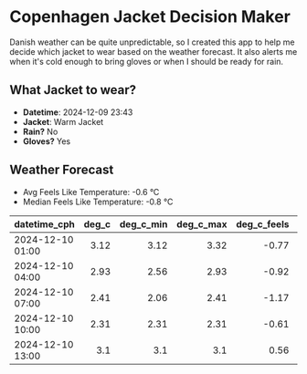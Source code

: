 
# Copenhagen Jacket Decision Maker

Danish weather can be quite unpredictable, so I created this app to help me decide which jacket to wear based on the weather forecast. 
It also alerts me when it's cold enough to bring gloves or when I should be ready for rain.

## What Jacket to wear?

- **Datetime**: 2024-12-09 23:43
- **Jacket**: Warm Jacket
- **Rain?** No
- **Gloves?** Yes

## Weather Forecast
- Avg Feels Like Temperature: -0.6 °C
- Median Feels Like Temperature: -0.8 °C

| datetime_cph     |   deg_c |   deg_c_min |   deg_c_max |   deg_c_feels | weather   | wind   | rain   |
|:-----------------|--------:|------------:|------------:|--------------:|:----------|:-------|:-------|
| 2024-12-10 01:00 |    3.12 |        3.12 |        3.32 |         -0.77 | Clouds    | Low    | None   |
| 2024-12-10 04:00 |    2.93 |        2.56 |        2.93 |         -0.92 | Clouds    | Low    | None   |
| 2024-12-10 07:00 |    2.41 |        2.06 |        2.41 |         -1.17 | Clouds    | Low    | None   |
| 2024-12-10 10:00 |    2.31 |        2.31 |        2.31 |         -0.61 | Clouds    | Low    | None   |
| 2024-12-10 13:00 |    3.1  |        3.1  |        3.1  |          0.56 | Clouds    | Low    | None   |
        